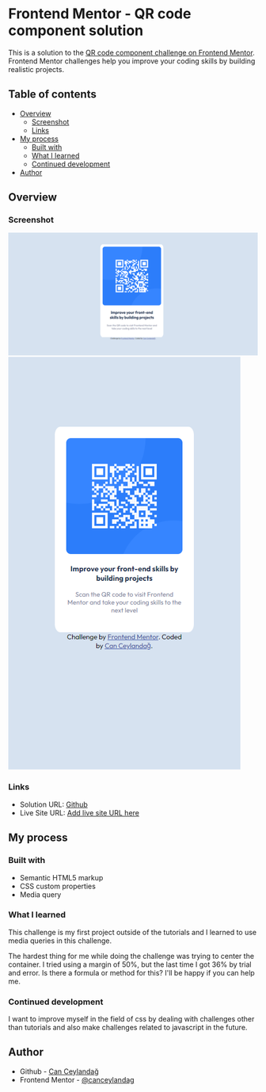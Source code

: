 # Frontend Mentor - QR code component solution

This is a solution to the [QR code component challenge on Frontend Mentor](https://www.frontendmentor.io/challenges/qr-code-component-iux_sIO_H). Frontend Mentor challenges help you improve your coding skills by building realistic projects. 

## Table of contents

- [Overview](#overview)
  - [Screenshot](#screenshot)
  - [Links](#links)
- [My process](#my-process)
  - [Built with](#built-with)
  - [What I learned](#what-i-learned)
  - [Continued development](#continued-development)
- [Author](#author)


## Overview

### Screenshot

![](https://github.com/canceylandag/Frontend-Mentor-qr-code-component-solution/blob/main/Screenshot_Desktop.png)
![](https://github.com/canceylandag/Frontend-Mentor-qr-code-component-solution/blob/main/Screenshot_Mobile.png)

### Links

- Solution URL: [Github](https://github.com/canceylandag/Frontend-Mentor-qr-code-component-solution)
- Live Site URL: [Add live site URL here]([https://your-live-site-url.com](https://github.com/canceylandag/Frontend-Mentor-qr-code-component-solution/blob/main/Screenshot_Mobile.png))

## My process

### Built with

- Semantic HTML5 markup
- CSS custom properties
- Media query


### What I learned
This challenge is my first project outside of the tutorials and I learned to use media queries in this challenge.

The hardest thing for me while doing the challenge was trying to center the container. I tried using a margin of 50%, but the last time I got 36% by trial and error. Is there a formula or method for this? I'll be happy if you can help me.



### Continued development

I want to improve myself in the field of css by dealing with challenges other than tutorials and also make challenges related to javascript in the future.


## Author

- Github - [Can Ceylandağ](https://github.com/canceylandag)
- Frontend Mentor - [@canceylandag](https://www.frontendmentor.io/profile/canceylandag)



